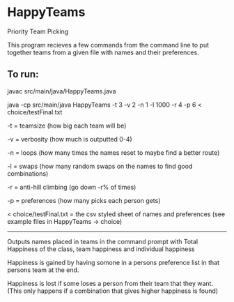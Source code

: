 # HappyTeams
Priority Team Picking

This program recieves a few commands from the command line to put together teams from a given file with names and their preferences.

To run:
----------
javac  src/main/java/HappyTeams.java 

java -cp src/main/java HappyTeams -t 3 -v 2 -n 1 -l 1000 -r 4 -p 6 < choice/testFinal.txt

  -t = teamsize (how big each team will be)

  -v = verbosity (how much is outputted 0-4)

  -n = loops (how many times the names reset to maybe find a better route)

  -l = swaps (how many random swaps on the names to find good combinations)

  -r = anti-hill climbing (go down -r% of times)

  -p = preferences (how many picks each person gets)

  < choice/testFinal.txt = the csv styled sheet of names and preferences (see example files in HappyTeams -> choice)

----------------------------------------
Outputs names placed in teams in the command prompt with Total Happiness of the class, team happiness and individual happiness

Happiness is gained by having somone in a persons preference list in that persons team at the end.

Happiness is lost if some loses a person from their team that they want.
(This only happens if a combination that gives higher happiness is found)
